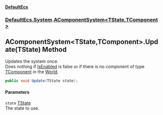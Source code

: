 #### [DefaultEcs](index.md 'index')
### [DefaultEcs.System](index.md#DefaultEcs_System 'DefaultEcs.System').[AComponentSystem&lt;TState,TComponent&gt;](AComponentSystem_TState_TComponent_.md 'DefaultEcs.System.AComponentSystem&lt;TState,TComponent&gt;')
## AComponentSystem&lt;TState,TComponent&gt;.Update(TState) Method
Updates the system once.  
Does nothing if [IsEnabled](AComponentSystem_TState_TComponent__IsEnabled.md 'DefaultEcs.System.AComponentSystem&lt;TState,TComponent&gt;.IsEnabled') is false or if there is no component of type [TComponent](AComponentSystem_TState_TComponent_.md#DefaultEcs_System_AComponentSystem_TState_TComponent__TComponent 'DefaultEcs.System.AComponentSystem&lt;TState,TComponent&gt;.TComponent') in the [World](AComponentSystem_TState_TComponent__World.md 'DefaultEcs.System.AComponentSystem&lt;TState,TComponent&gt;.World').  
```csharp
public void Update(TState state);
```
#### Parameters
<a name='DefaultEcs_System_AComponentSystem_TState_TComponent__Update(TState)_state'></a>
`state` [TState](AComponentSystem_TState_TComponent_.md#DefaultEcs_System_AComponentSystem_TState_TComponent__TState 'DefaultEcs.System.AComponentSystem&lt;TState,TComponent&gt;.TState')  
The state to use.
  
